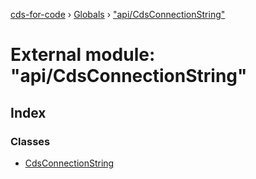 [cds-for-code](../README.md) › [Globals](../globals.md) › ["api/CdsConnectionString"](_api_cdsconnectionstring_.md)

# External module: "api/CdsConnectionString"

## Index

### Classes

* [CdsConnectionString](../classes/_api_cdsconnectionstring_.cdsconnectionstring.md)
